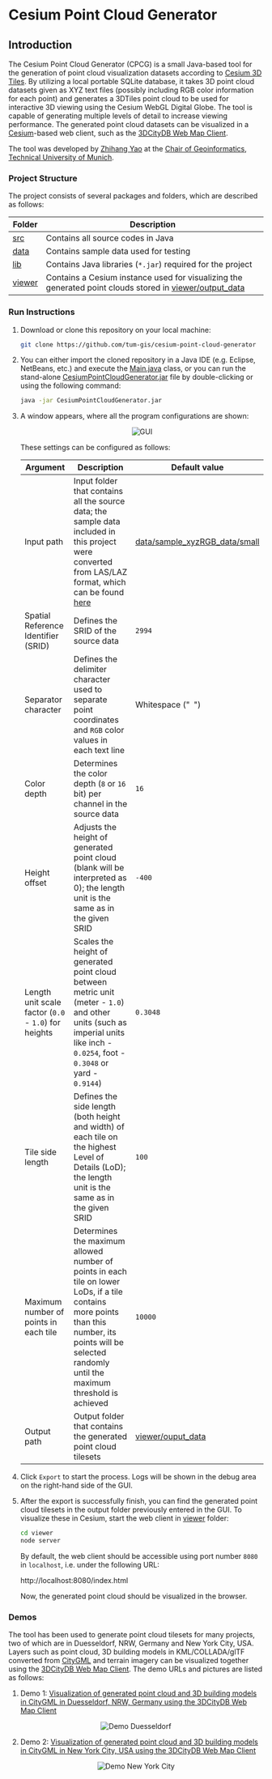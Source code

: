 # Cesium Point Cloud Generator

## Introduction
The Cesium Point Cloud Generator (CPCG) is a small Java-based tool for the generation of point cloud visualization datasets according to [Cesium 3D Tiles](https://github.com/AnalyticalGraphicsInc/3d-tiles). By utilizing a local portable SQLite database, it takes 3D point cloud datasets given as XYZ text files (possibly including RGB color information for each point) and generates a 3DTiles point cloud to be used for interactive 3D viewing using the Cesium WebGL Digital Globe. The tool is capable of generating multiple levels of detail to increase viewing performance. The generated point cloud datasets can be visualized in a [Cesium](https://cesiumjs.org/index.html)-based web client, such as the [3DCityDB Web Map Client](https://github.com/3dcitydb/3dcitydb-web-map).

The tool was developed by [Zhihang Yao](https://www.gis.bgu.tum.de/unser-team/ehemalige/zhihang-yao/) at the [Chair of Geoinformatics](https://www.gis.bgu.tum.de/startseite/), [Technical University of Munich](https://www.tum.de/).

### Project Structure
The project consists of several packages and folders, which are described as follows:

| Folder  | Description |
| ------------- | ------------- |
| [src](src/)  | Contains all source codes in Java |
| [data](data/)  | Contains sample data used for testing |
| [lib](lib/)  | Contains Java libraries (`*.jar`) required for the project |
| [viewer](viewer/)  | Contains a Cesium instance used for visualizing the generated point clouds stored in [viewer/output_data](viewer/output_data/) |

### Run Instructions

1. Download or clone this repository on your local machine:
	```bash
	git clone https://github.com/tum-gis/cesium-point-cloud-generator
	```

2. You can either import the cloned repository in a Java IDE (e.g. Eclipse, NetBeans, etc.) and execute the [Main.java](src/de/tum/gis/tiles3d/) class, or you can run the stand-alone [CesiumPointCloudGenerator.jar](CesiumPointCloudGenerator.jar) file by double-clicking or using the following command:
	```bash
	java -jar CesiumPointCloudGenerator.jar
	```
	
3. A window appears, where all the program configurations are shown:
	<div align="center">
	  <img src="data/pics/GUI.png" title="GUI"/>
	</div>

	These settings can be configured as follows:

	| Argument  | Description | Default value |
	| ------------- | ------------- | ------------- |
	| Input path  | Input folder that contains all the source data; the sample data included in this project were converted from LAS/LAZ format, which can be found [here](https://github.com/mattshax/cesium_pnt_generator) | [data/sample_xyzRGB_data/small](data/sample_xyzRGB_data/small) |
	| Spatial Reference Identifier (SRID)  | Defines the SRID of the source data | `2994` |
	| Separator character  | Defines the delimiter character used to separate point coordinates and `RGB` color values in each text line | Whitespace ("` `") |
	| Color depth  | Determines the color depth (`8` or `16` bit) per channel in the source data | `16` |
	| Height offset | Adjusts the height of generated point cloud (blank will be interpreted as 0); the length unit is the same as in the given SRID | `-400` |
	| Length unit scale factor (`0.0` - `1.0`) for heights | Scales the height of generated point cloud between metric unit (meter - `1.0`) and other units (such as imperial units like inch - `0.0254`, foot - `0.3048` or yard - `0.9144`) | `0.3048` |
	| Tile side length | Defines the side length (both height and width) of each tile on the highest Level of Details (LoD); the length unit is the same as in the given SRID | `100` |
	| Maximum number of points in each tile | Determines the maximum allowed number of points in each tile on lower LoDs, if a tile contains more points than this number, its points will be selected randomly until the maximum threshold is achieved | `10000` |
	| Output path | Output folder that contains the generated point cloud tilesets | [viewer/ouput_data](viewer/ouput_data/) |
	
4. Click `Export` to start the process. Logs will be shown in the debug area on the right-hand side of the GUI.

5. After the export is successfully finish, you can find the generated point cloud tilesets in the output folder previously entered in the GUI. To visualize these in Cesium, start the web client in [viewer](viewer/) folder:
	```bash
	cd viewer
	node server
	```
	By default, the web client should be accessible using port number `8080` in `localhost`, i.e. under the following URL:
	
	http://localhost:8080/index.html
	
	Now, the generated point cloud should be visualized in the browser. 

	
### Demos

The tool has been used to generate point cloud tilesets for many projects, two of which are in Duesseldorf, NRW, Germany and New York City, USA. Layers such as point cloud, 3D building models in KML/COLLADA/glTF converted from [CityGML](https://www.citygml.org/) and terrain imagery can be visualized together using the [3DCityDB Web Map Client](https://github.com/3dcitydb/3dcitydb-web-map). The demo URLs and pictures are listed as follows:

1. Demo 1: [Visualization of generated point cloud and 3D building models in CityGML in Duesseldorf, NRW, Germany using the 3DCityDB Web Map Client](http://www.3dcitydb.net/3dcitydb-web-map/1.5/3dwebclient/index.html?title=NRW_3DTiles_Pointcloud_Demo&shadows=false&terrainShadows=0&latitude=51.19675113939662&longitude=6.7960826515096215&height=238.10712594455134&heading=317.14763766458935&pitch=-23.188600200573177&roll=359.8585910822209&layer_0=url%3Dhttps%253A%252F%252Fd35ei6ur3bjvr1.cloudfront.net%252Fnrw%252Flod2_red%26name%3DNRW_Buildings_3DTiles%26active%3Dtrue%26spreadsheetUrl%3D%26cityobjectsJsonUrl%3D%26minLodPixels%3Dundefined%26maxLodPixels%3Dundefined%26maxSizeOfCachedTiles%3Dundefined%26maxCountOfVisibleTiles%3Dundefined&layer_1=url%3Dhttps%253A%252F%252Fwww.3dcitydb.net%252F3dcitydb%252Ffileadmin%252Fmydata%252FNRW_Demo%252FEnse_DSM_Pointcloud%252F%26name%3DEnse_DSM_Pointcloud%26active%3Dtrue%26spreadsheetUrl%3D%26cityobjectsJsonUrl%3D%26minLodPixels%3Dundefined%26maxLodPixels%3Dundefined%26maxSizeOfCachedTiles%3Dundefined%26maxCountOfVisibleTiles%3Dundefined&layer_2=url%3Dhttps%253A%252F%252Fwww.3dcitydb.net%252F3dcitydb%252Ffileadmin%252Fmydata%252FNRW_Demo%252FDuesseldorf_Cesium_pointcloud%252F%26name%3DDuesseldorf_DSM_Pointcloud%26active%3Dtrue%26spreadsheetUrl%3D%26cityobjectsJsonUrl%3D%26minLodPixels%3Dundefined%26maxLodPixels%3Dundefined%26maxSizeOfCachedTiles%3Dundefined%26maxCountOfVisibleTiles%3Dundefined&terrain=name%3DNRW_DEM%26iconUrl%3Dhttp%253A%252F%252Ficons.iconarchive.com%252Ficons%252Fpaomedia%252Fsmall-n-flat%252F1024%252Fsign-check-icon.png%26tooltip%3DNRW_DEM%26url%3Dhttps%253A%252F%252Fd35ei6ur3bjvr1.cloudfront.net%252Fnrw%252Fterrain5_gzip)
<p align="center">
  <img src="data/pics/Demo_Duesseldorf.png" title="Demo Duesseldorf"/>
</p>

2. Demo 2: [Visualization of generated point cloud and 3D building models in CityGML in New York City, USA using the 3DCityDB Web Map Client](http://www.3dcitydb.net/3dcitydb-web-map/1.5/3dwebclient/index.html?title=NYC_Pointcloud&shadows=false&terrainShadows=0&latitude=40.7094643606769&longitude=-74.01352529615289&height=289.1888548208333&heading=200.88691603465765&pitch=-32.594871239010395&roll=359.9196895173949&layer_0=url%3Dhttp%253A%252F%252Fwww.3dcitydb.net%252F3dcitydb%252Ffileadmin%252Fpublic%252F3dwebclientprojects%252FNYC-Buildings-20170726%252FLoD2_Buildings%252FNYC_Buildings_LoD2_collada_MasterJSON.json%26name%3DNYC_Buildings_absolut_height%26active%3Dtrue%26spreadsheetUrl%3Dhttps%253A%252F%252Fwww.google.com%252Ffusiontables%252FDataSource%253Fdocid%253D1iG6_vYe7JGTNAUwFw7TpD8EMO-iQe6gSpa6MJlCF%26cityobjectsJsonUrl%3D%26minLodPixels%3D125%26maxLodPixels%3D1.7976931348623157e%252B308%26maxSizeOfCachedTiles%3D200%26maxCountOfVisibleTiles%3D200&layer_1=url%3Dhttp%253A%252F%252Fwww.3dcitydb.net%252F3dcitydb%252Ffileadmin%252Fmydata%252FNYC_pointcloud%252FNYC_Cesium_PointCloud%252F%26name%3DNYC_PointCloud%26active%3Dtrue%26spreadsheetUrl%3D%26cityobjectsJsonUrl%3D%26minLodPixels%3Dundefined%26maxLodPixels%3Dundefined%26maxSizeOfCachedTiles%3Dundefined%26maxCountOfVisibleTiles%3Dundefined&terrain=name%3DNYC_Terrain%26iconUrl%3Dhttp%253A%252F%252Ficons.iconarchive.com%252Ficons%252Ficonscity%252Fflags%252F256%252Fusa-icon.png%26tooltip%3DTerrain%2520of%2520New%2520York%2520City%2520created%2520by%2520TUM%26url%3Dhttp%253A%252F%252Fwww.3dcitydb.net%252F3dcitydb%252Ffileadmin%252Fmydata%252Fterrain%252FKachel_NYC_m%252F)
<p align="center">
  <img src="data/pics/Demo_NYC.png" title="Demo New York City"/>
</p>
